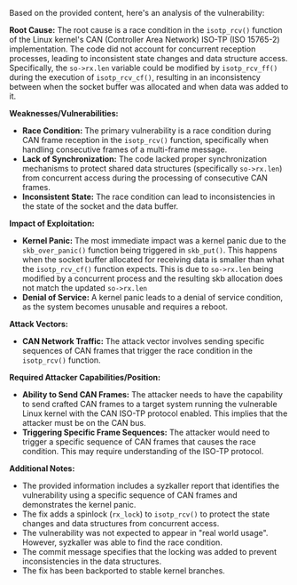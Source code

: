 Based on the provided content, here's an analysis of the vulnerability:

**Root Cause:**
The root cause is a race condition in the `isotp_rcv()` function of the Linux kernel's CAN (Controller Area Network) ISO-TP (ISO 15765-2) implementation. The code did not account for concurrent reception processes, leading to inconsistent state changes and data structure access. Specifically, the `so->rx.len` variable could be modified by `isotp_rcv_ff()` during the execution of `isotp_rcv_cf()`, resulting in an inconsistency between when the socket buffer was allocated and when data was added to it.

**Weaknesses/Vulnerabilities:**
- **Race Condition:** The primary vulnerability is a race condition during CAN frame reception in the `isotp_rcv()` function, specifically when handling consecutive frames of a multi-frame message.
- **Lack of Synchronization:** The code lacked proper synchronization mechanisms to protect shared data structures (specifically `so->rx.len`) from concurrent access during the processing of consecutive CAN frames.
- **Inconsistent State:**  The race condition can lead to inconsistencies in the state of the socket and the data buffer.

**Impact of Exploitation:**
- **Kernel Panic:** The most immediate impact was a kernel panic due to the `skb_over_panic()` function being triggered in `skb_put()`. This happens when the socket buffer allocated for receiving data is smaller than what the `isotp_rcv_cf()` function expects. This is due to `so->rx.len` being modified by a concurrent process and the resulting skb allocation does not match the updated `so->rx.len`
- **Denial of Service:** A kernel panic leads to a denial of service condition, as the system becomes unusable and requires a reboot.

**Attack Vectors:**
- **CAN Network Traffic:** The attack vector involves sending specific sequences of CAN frames that trigger the race condition in the `isotp_rcv()` function.

**Required Attacker Capabilities/Position:**
- **Ability to Send CAN Frames:** The attacker needs to have the capability to send crafted CAN frames to a target system running the vulnerable Linux kernel with the CAN ISO-TP protocol enabled. This implies that the attacker must be on the CAN bus.
- **Triggering Specific Frame Sequences:** The attacker would need to trigger a specific sequence of CAN frames that causes the race condition. This may require understanding of the ISO-TP protocol.

**Additional Notes:**
- The provided information includes a syzkaller report that identifies the vulnerability using a specific sequence of CAN frames and demonstrates the kernel panic.
- The fix adds a spinlock (`rx_lock`) to `isotp_rcv()` to protect the state changes and data structures from concurrent access.
- The vulnerability was not expected to appear in "real world usage". However, syzkaller was able to find the race condition.
- The commit message specifies that the locking was added to prevent inconsistencies in the data structures.
- The fix has been backported to stable kernel branches.